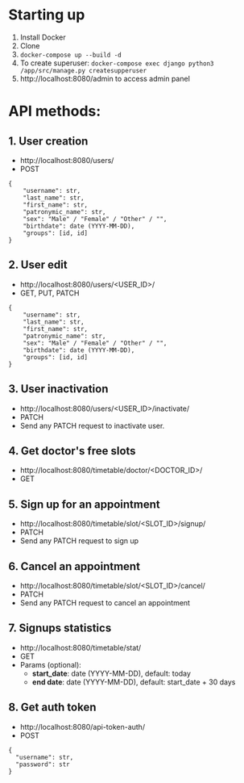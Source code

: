# Starting up
1. Install Docker
2. Clone
3. `docker-compose up --build -d`
4. To create superuser: `docker-compose exec django python3 /app/src/manage.py createsupperuser`
5. http://localhost:8080/admin to access admin panel 

# API methods:

## 1. User creation
- http://localhost:8080/users/
- POST
```
{
    "username": str,
    "last_name": str,
    "first_name": str,
    "patronymic_name": str,
    "sex": "Male" / "Female" / "Other" / "",
    "birthdate": date (YYYY-MM-DD),
    "groups": [id, id]
}
```

## 2. User edit
- http://localhost:8080/users/<USER_ID>/
- GET, PUT, PATCH
```
{
    "username": str,
    "last_name": str,
    "first_name": str,
    "patronymic_name": str,
    "sex": "Male" / "Female" / "Other" / "",
    "birthdate": date (YYYY-MM-DD),
    "groups": [id, id]
}
```

## 3. User inactivation
- http://localhost:8080/users/<USER_ID>/inactivate/
- PATCH
- Send any PATCH request to inactivate user.

## 4. Get doctor's free slots
- http://localhost:8080/timetable/doctor/<DOCTOR_ID>/
- GET

## 5. Sign up for an appointment
- http://localhost:8080/timetable/slot/<SLOT_ID>/signup/
- PATCH
- Send any PATCH request to sign up

## 6. Cancel an appointment
- http://localhost:8080/timetable/slot/<SLOT_ID>/cancel/
- PATCH
- Send any PATCH request to cancel an appointment

## 7. Signups statistics
- http://localhost:8080/timetable/stat/
- GET
- Params (optional):
  - **start_date**: date (YYYY-MM-DD), default: today
  - **end date**: date (YYYY-MM-DD), default: start_date + 30 days
  
## 8. Get auth token
- http://localhost:8080/api-token-auth/
- POST
```
{
  "username": str,
  "password": str
}
```
